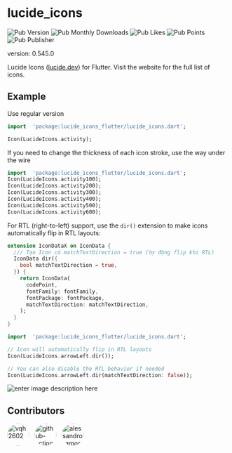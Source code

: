 
# lucide_icons
![Pub Version](https://img.shields.io/pub/v/lucide_icons_flutter)
![Pub Monthly Downloads](https://img.shields.io/pub/dm/lucide_icons_flutter)
![Pub Likes](https://img.shields.io/pub/likes/lucide_icons_flutter)
![Pub Points](https://img.shields.io/pub/points/lucide_icons_flutter)
![Pub Publisher](https://img.shields.io/pub/publisher/lucide_icons_flutter)

version: 0.545.0

Lucide Icons ([lucide.dev](https://lucide.dev)) for Flutter. Visit the website for the full list of icons.

## Example

Use regular version

```dart
import  'package:lucide_icons_flutter/lucide_icons.dart';

Icon(LucideIcons.activity);
```

If you need to change the thickness of each icon stroke, use the way under the wire

```dart
import  'package:lucide_icons_flutter/lucide_icons.dart';
Icon(LucideIcons.activity100);
Icon(LucideIcons.activity200);
Icon(LucideIcons.activity300);
Icon(LucideIcons.activity400);
Icon(LucideIcons.activity500);
Icon(LucideIcons.activity600);
```

For RTL (right-to-left) support, use the `dir()` extension to make icons automatically flip in RTL layouts:

```dart
extension IconDataX on IconData {
  /// Tạo Icon có matchTextDirection = true (tự động flip khi RTL)
  IconData dir({
    bool matchTextDirection = true,
  }) {
    return IconData(
      codePoint,
      fontFamily: fontFamily,
      fontPackage: fontPackage,
      matchTextDirection: matchTextDirection,
    );
  }
}
```

```dart
import  'package:lucide_icons_flutter/lucide_icons.dart';

// Icon will automatically flip in RTL layouts
Icon(LucideIcons.arrowLeft.dir());

// You can also disable the RTL behavior if needed
Icon(LucideIcons.arrowLeft.dir(matchTextDirection: false));
```

![enter image description here](https://i.imgur.com/jg26Cqu.png)

## Contributors

<a href='https://github.com/vqh2602'><img src='https://avatars.githubusercontent.com/u/62917858?v=4' width='50' height='50' alt='vqh2602' style='border-radius:50%; margin-right:8px;'></a> <a href='https://github.com/github-actions[bot]'><img src='https://avatars.githubusercontent.com/in/15368?v=4' width='50' height='50' alt='github-actions[bot]' style='border-radius:50%; margin-right:8px;'></a> <a href='https://github.com/alessandro-amos'><img src='https://avatars.githubusercontent.com/u/130871434?v=4' width='50' height='50' alt='alessandro-amos' style='border-radius:50%; margin-right:8px;'></a>
